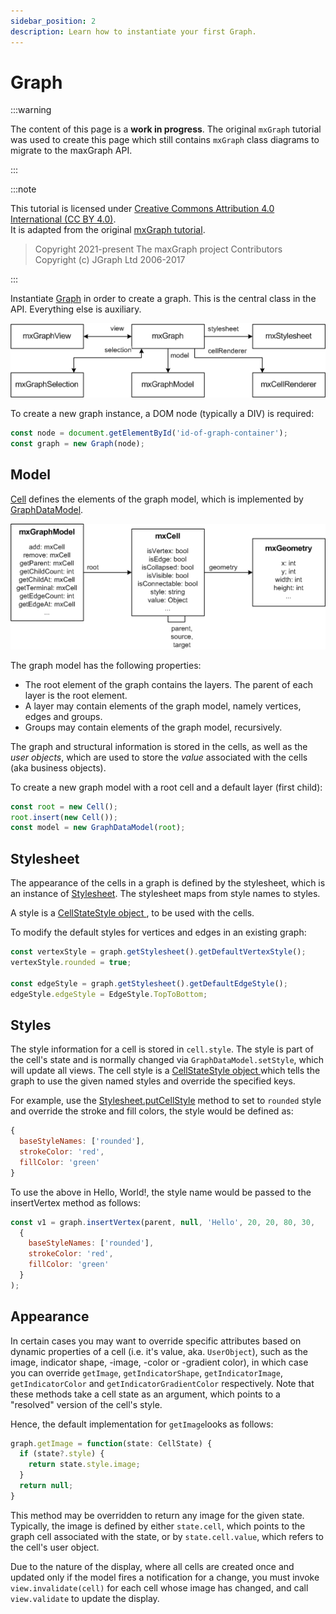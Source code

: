 ```yaml
---
sidebar_position: 2
description: Learn how to instantiate your first Graph.
---
```


# Graph

:::warning

The content of this page is a **work in progress**.
The original `mxGraph` tutorial was used to create this page which still contains `mxGraph` class diagrams to migrate to the maxGraph API.

:::

:::note

This tutorial is licensed under [Creative Commons Attribution 4.0 International (CC BY 4.0)](https://creativecommons.org/licenses/by/4.0/). \
It is adapted from the original [mxGraph tutorial](https://github.com/jgraph/mxgraph/blob/v4.2.2/docs/tutorial.html).

> Copyright 2021-present The maxGraph project Contributors \
Copyright (c) JGraph Ltd 2006-2017

:::


Instantiate [Graph](https://maxgraph.github.io/maxGraph/api-docs/classes/Graph.html) in order to create a graph. This is the central class in the API.
Everything else is auxiliary.

![The Graph class hierarchy](assets/graphs/graph.png)

To create a new graph instance, a DOM node (typically a DIV) is required:

```javascript
const node = document.getElementById('id-of-graph-container');
const graph = new Graph(node);
```

<a id="Model"></a>
## Model

[Cell](https://maxgraph.github.io/maxGraph/api-docs/classes/Cell.html) defines the elements of the graph model, which is implemented by [GraphDataModel](https://maxgraph.github.io/maxGraph/api-docs/classes/GraphDataModel.html).

![](assets/graphs/model.png)

The graph model has the following properties:
*  The root element of the graph contains the layers. The parent of each layer is the root element.
* A layer may contain elements of the graph model, namely vertices, edges and groups.
* Groups may contain elements of the graph model, recursively.

The graph and structural information is stored in the cells, as well as the _user objects_,
which are used to store the _value_ associated with the cells (aka business objects).

To create a new graph model with a root cell and a default layer (first child):

```javascript
const root = new Cell();
root.insert(new Cell());
const model = new GraphDataModel(root);
```


<a id="Stylesheet"></a>
## Stylesheet

The appearance of the cells in a graph is defined by the stylesheet, which is an instance of [Stylesheet](https://maxgraph.github.io/maxGraph/api-docs/classes/Stylesheet.html).
The stylesheet maps from style names to styles.

A style is a [CellStateStyle object ](https://maxgraph.github.io/maxGraph/api-docs/types/CellStateStyle.html), to be used with the cells. 

To modify the default styles for vertices and edges in an existing graph:
```javascript
const vertexStyle = graph.getStylesheet().getDefaultVertexStyle();
vertexStyle.rounded = true;

const edgeStyle = graph.getStylesheet().getDefaultEdgeStyle();
edgeStyle.edgeStyle = EdgeStyle.TopToBottom;
```


<a id="Styles"></a>
## Styles

The style information for a cell is stored in `cell.style`.
The style is part of the cell's state and is normally changed via `GraphDataModel.setStyle`, which will update all views.
The cell style is a [CellStateStyle object ](https://maxgraph.github.io/maxGraph/api-docs/types/CellStateStyle.html) which tells the graph to use the given named styles and override the specified keys. 

For example, use the [Stylesheet.putCellStyle](https://maxgraph.github.io/maxGraph/api-docs/classes/Stylesheet.html#putcellstyle) method to set to `rounded` style
and override the stroke and fill colors, the style would be defined as:

```javascript
{
  baseStyleNames: ['rounded'],
  strokeColor: 'red',
  fillColor: 'green'
}
```

To use the above in Hello, World!, the style name would be passed to the insertVertex method as follows:

[//]: # (TODO migrate to the new insertVertex method using a single object parameter)
```javascript
const v1 = graph.insertVertex(parent, null, 'Hello', 20, 20, 80, 30,
  {
    baseStyleNames: ['rounded'],
    strokeColor: 'red',
    fillColor: 'green'
  }
);
```


<a id="Appearance"></a>
## Appearance

In certain cases you may want to override specific attributes based on dynamic properties of a cell (i.e. it's value, aka. `UserObject`), such as
the image, indicator shape, -image, -color or -gradient color), in which case you can override
`getImage`, `getIndicatorShape`, `getIndicatorImage`, `getIndicatorColor` and `getIndicatorGradientColor` respectively.
Note that these methods take a cell state as an argument, which points to a "resolved" version of the cell's style.

Hence, the default implementation for `getImage`looks as follows:

```typescript
graph.getImage = function(state: CellState) {
  if (state?.style) {
    return state.style.image;
  }
  return null;
}
```

This method may be overridden to return any image for the given state.
Typically, the image is defined by either `state.cell`, which points to the graph cell associated with the state, or by `state.cell.value`,
which refers to the cell's user object.
  
Due to the nature of the display, where all cells are created once and updated only if the model fires a notification for a change,
you must invoke `view.invalidate(cell)` for each cell whose image has changed, and call `view.validate` to update the display.
